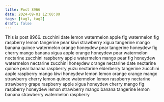 ```yaml
---
title: Post 8966
date: 2024-09-01 12:00:00
tags: [tag1, tag2]
draft: false
---
```

This is post 8966.
zucchini
date
lemon
watermelon
apple
fig
watermelon
fig
raspberry
lemon
tangerine
pear
kiwi
strawberry
xigua
tangerine
mango
banana
quince
watermelon
orange
honeydew
pear
tangerine
honeydew
fig
cherry
mango
banana
xigua
apple
orange
honeydew
pear
watermelon
nectarine
zucchini
raspberry
apple
watermelon
mango
pear
fig
honeydew
watermelon
nectarine
zucchini
honeydew
orange
nectarine
date
nectarine
quince
pear
banana
raspberry
yuzu
nectarine
elderberry
tangerine
zucchini
apple
raspberry
mango
kiwi
honeydew
lemon
lemon
orange
orange
mango
strawberry
cherry
lemon
quince
watermelon
lemon
raspberry
nectarine
strawberry
grape
raspberry
apple
xigua
honeydew
cherry
mango
fig
raspberry
honeydew
lemon
strawberry
mango
banana
tangerine
lemon
banana
strawberry
watermelon
raspberry
